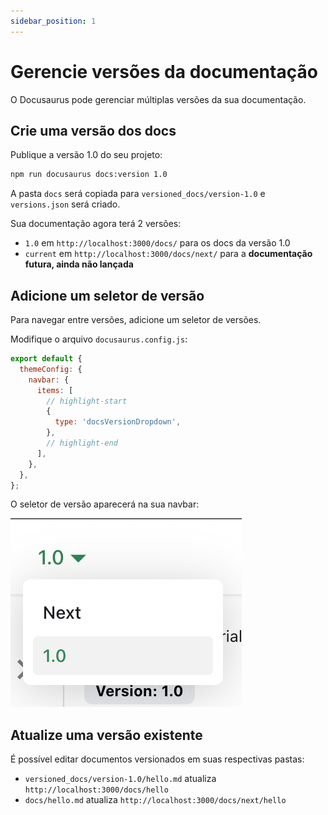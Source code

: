 ```yaml
---
sidebar_position: 1
---
```


# Gerencie versões da documentação

O Docusaurus pode gerenciar múltiplas versões da sua documentação.

## Crie uma versão dos docs

Publique a versão 1.0 do seu projeto:

```bash
npm run docusaurus docs:version 1.0
```

A pasta `docs` será copiada para `versioned_docs/version-1.0` e `versions.json` será criado.

Sua documentação agora terá 2 versões:

- `1.0` em `http://localhost:3000/docs/` para os docs da versão 1.0
- `current` em `http://localhost:3000/docs/next/` para a **documentação futura, ainda não lançada**

## Adicione um seletor de versão

Para navegar entre versões, adicione um seletor de versões.

Modifique o arquivo `docusaurus.config.js`:

```js title="docusaurus.config.js"
export default {
  themeConfig: {
    navbar: {
      items: [
        // highlight-start
        {
          type: 'docsVersionDropdown',
        },
        // highlight-end
      ],
    },
  },
};
```

O seletor de versão aparecerá na sua navbar:

![Docs Version Dropdown](./img/docsVersionDropdown.png)

## Atualize uma versão existente

É possível editar documentos versionados em suas respectivas pastas:

- `versioned_docs/version-1.0/hello.md` atualiza `http://localhost:3000/docs/hello`
- `docs/hello.md` atualiza `http://localhost:3000/docs/next/hello`
